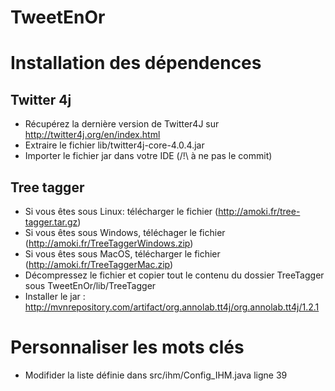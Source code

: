 # TweetEnOr


# Installation des dépendences

## Twitter 4j

* Récupérez la dernière version de Twitter4J sur http://twitter4j.org/en/index.html
* Extraire le fichier lib/twitter4j-core-4.0.4.jar
* Importer le fichier jar dans votre IDE (/!\ à ne pas le commit)

## Tree tagger

* Si vous êtes sous Linux: télécharger le fichier (http://amoki.fr/tree-tagger.tar.gz)
* Si vous êtes sous Windows, téléchager le fichier (http://amoki.fr/TreeTaggerWindows.zip)
* Si vous êtes sous MacOS, télécharger le fichier (http://amoki.fr/TreeTaggerMac.zip)
* Décompressez le fichier et copier tout le contenu du dossier TreeTagger sous TweetEnOr/lib/TreeTagger
* Installer le jar : http://mvnrepository.com/artifact/org.annolab.tt4j/org.annolab.tt4j/1.2.1


# Personnaliser les mots clés
* Modifider la liste définie dans src/ihm/Config_IHM.java ligne 39
